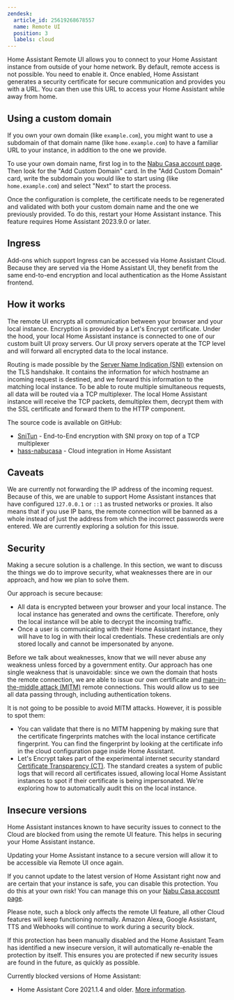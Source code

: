 ```yaml
---
zendesk:
  article_id: 25619268678557
  name: Remote UI
  position: 3
  labels: cloud
---
```


Home Assistant Remote UI allows you to connect to your Home Assistant instance from outside of your home network. By default, remote access is not possible. You need to enable it. Once enabled, Home Assistant generates a security certificate for secure communication and provides you with a URL. You can then use this URL to access your Home Assistant while away from home.

## Using a custom domain

If you own your own domain (like `example.com`), you might want to use a subdomain of that domain name (like `home.example.com`) to have a familiar URL to your instance, in addition to the one we provide.

To use your own domain name, first log in to the [Nabu Casa account page](https://account.nabucasa.com). Then look for the "Add Custom Domain" card.
In the "Add Custom Domain" card, write the subdomain you would like to start using (like `home.example.com`) and select "Next" to start the process.

Once the configuration is complete, the certificate needs to be regenerated and validated with both your custom domain name and the one we previously provided. To do this, restart your Home Assistant instance. This feature requires Home Assistant 2023.9.0 or later.

## Ingress

Add-ons which support Ingress can be accessed via Home Assistant Cloud. Because they are served via the Home Assistant UI, they benefit from the same end-to-end encryption and local authentication as the Home Assistant frontend.

## How it works

The remote UI encrypts all communication between your browser and your local instance. Encryption is provided by a Let's Encrypt certificate. Under the hood, your local Home Assistant instance is connected to one of our custom built UI proxy servers. Our UI proxy servers operate at the TCP level and will forward all encrypted data to the local instance.

Routing is made possible by the [Server Name Indication (SNI)](https://en.wikipedia.org/wiki/Server_Name_Indication) extension on the TLS handshake. It contains the information for which hostname an incoming request is destined, and we forward this information to the matching local instance. To be able to route multiple simultaneous requests, all data will be routed via a TCP multiplexer. The local Home Assistant instance will receive the TCP packets, demultiplex them, decrypt them with the SSL certificate and forward them to the HTTP component.

The source code is available on GitHub:

- [SniTun](https://github.com/NabuCasa/snitun) - End-to-End encryption with SNI proxy on top of a TCP multiplexer
- [hass-nabucasa](https://github.com/NabuCasa/hass-nabucasa) - Cloud integration in Home Assistant

## Caveats

We are currently not forwarding the IP address of the incoming request. Because of this, we are unable to support Home Assistant instances that have configured `127.0.0.1` or `::1` as trusted networks or proxies. It also means that if you use IP bans, the remote connection will be banned as a whole instead of just the address from which the incorrect passwords were entered. We are currently exploring a solution for this issue.

## Security

Making a secure solution is a challenge. In this section, we want to discuss the things we do to improve security, what weaknesses there are in our approach, and how we plan to solve them.

Our approach is secure because:

- All data is encrypted between your browser and your local instance. The local instance has generated and owns the certificate. Therefore, only the local instance will be able to decrypt the incoming traffic.
- Once a user is communicating with their Home Assistant instance, they will have to log in with their local credentials. These credentials are only stored locally and cannot be impersonated by anyone.

Before we talk about weaknesses, know that we will never abuse any weakness unless forced by a government entity. Our approach has one single weakness that is unavoidable: since we own the domain that hosts the remote connection, we are able to issue our own certificate and [man-in-the-middle attack (MITM)](https://en.wikipedia.org/wiki/Man-in-the-middle_attack) remote connections. This would allow us to see all data passing through, including authentication tokens.

It is not going to be possible to avoid MITM attacks. However, it is possible to spot them:

- You can validate that there is no MITM happening by making sure that the certificate fingerprints matches with the local instance certificate fingerprint. You can find the fingerprint by looking at the certificate info in the cloud configuration page inside Home Assistant.
- Let's Encrypt takes part of the experimental internet security standard [Certificate Transparency (CT)](https://en.wikipedia.org/wiki/Certificate_Transparency). The standard creates a system of public logs that will record all certificates issued, allowing local Home Assistant instances to spot if their certificate is being impersonated. We're exploring how to automatically audit this on the local instance.

## Insecure versions

Home Assistant instances known to have security issues to connect to the Cloud are blocked from using the remote UI feature. This helps in securing your Home Assistant instance.

Updating your Home Assistant instance to a secure version will allow it to be accessible via Remote UI once again.

If you cannot update to the latest version of Home Assistant right now and are certain that your instance is safe, you can disable this protection. You do this at your own risk! You can manage this on your [Nabu Casa account page](https://account.nabucasa.com).

Please note, such a block only affects the remote UI feature, all other Cloud features will keep functioning normally.
Amazon Alexa, Google Assistant, TTS and Webhooks will continue to work during a security block.

If this protection has been manually disabled and the Home Assistant Team has identified a new insecure version, it will automatically re-enable the protection by itself. This ensures you are protected if new security issues are found in the future, as quickly as possible.

Currently blocked versions of Home Assistant:

- Home Assistant Core 2021.1.4 and older. [More information](https://www.home-assistant.io/blog/2021/01/23/security-disclosure2/).
